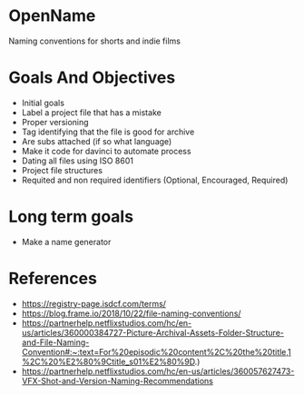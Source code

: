 # OpenName
Naming conventions for shorts and indie films

# Goals And Objectives
- Initial goals
- Label a project file that has a mistake
- Proper versioning
- Tag identifying that the file is good for archive
- Are subs attached (if so what language)
- Make it code for davinci to automate process
- Dating all files using ISO 8601
- Project file structures 
- Requited and non required identifiers (Optional, Encouraged, Required)


# Long term goals
- Make a name generator





# References
- https://registry-page.isdcf.com/terms/
- https://blog.frame.io/2018/10/22/file-naming-conventions/ 
- https://partnerhelp.netflixstudios.com/hc/en-us/articles/360000384727-Picture-Archival-Assets-Folder-Structure-and-File-Naming-Convention#:~:text=For%20episodic%20content%2C%20the%20title,1%2C%20%E2%80%9Ctitle_s01%E2%80%9D.)
- https://partnerhelp.netflixstudios.com/hc/en-us/articles/360057627473-VFX-Shot-and-Version-Naming-Recommendations

